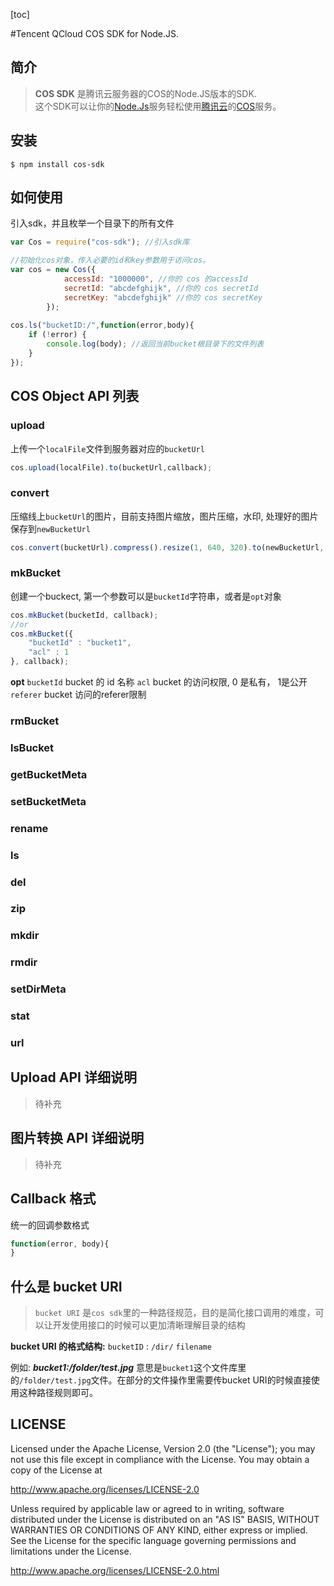 [toc]


#Tencent QCloud COS SDK for Node.JS.

## 简介

>**COS SDK** 是腾讯云服务器的COS的Node.JS版本的SDK.  
>这个SDK可以让你的[Node.Js][1]服务轻松使用[腾讯云][2]的[COS][3]服务。

## 安装

```shell
$ npm install cos-sdk
```

## 如何使用
引入sdk，并且枚举一个目录下的所有文件
```javascript
var Cos = require("cos-sdk"); //引入sdk库

//初始化cos对象，传入必要的id和key参数用于访问cos。
var cos = new Cos({
            accessId: "1000000", //你的 cos 的accessId
            secretId: "abcdefghijk", //你的 cos secretId
            secretKey: "abcdefghijk" //你的 cos secretKey
        });
        
cos.ls("bucketID:/",function(error,body){
    if (!error) {
        console.log(body); //返回当前bucket根目录下的文件列表
    }
}); 
```

## COS Object API 列表
### upload
上传一个`localFile`文件到服务器对应的`bucketUrl` 
```javascript
cos.upload(localFile).to(bucketUrl,callback);
```

### convert
压缩线上`bucketUrl`的图片，目前支持图片缩放，图片压缩，水印, 处理好的图片保存到`newBucketUrl`
```javascript
cos.convert(bucketUrl).compress().resize(1, 640, 320).to(newBucketUrl, callback);
```

### mkBucket
创建一个buckect, 第一个参数可以是`bucketId`字符串，或者是`opt`对象
```javascript
cos.mkBucket(bucketId, callback);
//or
cos.mkBucket({
    "bucketId" : "bucket1",
    "acl" : 1
}, callback);
```
**opt**
`bucketId` bucket 的 id 名称
`acl` bucket 的访问权限, 0 是私有， 1是公开
`referer` bucket 访问的referer限制

### rmBucket
### lsBucket
### getBucketMeta
### setBucketMeta
### rename
### ls
### del
### zip
### mkdir
### rmdir
### setDirMeta
### stat
### url


## Upload API 详细说明
>待补充

## 图片转换 API 详细说明
>待补充

## Callback 格式
统一的回调参数格式
```javascript
function(error, body){
}
```

## 什么是 bucket URI
> `bucket URI` 是`cos sdk`里的一种路径规范，目的是简化接口调用的难度，可以让开发使用接口的时候可以更加清晰理解目录的结构

**bucket URI 的格式结构:** `bucketID` : `/dir/` `filename`  

例如: ***bucket1:/folder/test.jpg*** 意思是`bucket1`这个文件库里的`/folder/test.jpg`文件。在部分的文件操作里需要传bucket URI的时候直接使用这种路径规则即可。

## LICENSE
Licensed under the Apache License, Version 2.0 (the "License");
you may not use this file except in compliance with the License.
You may obtain a copy of the License at

   http://www.apache.org/licenses/LICENSE-2.0

Unless required by applicable law or agreed to in writing, software
distributed under the License is distributed on an "AS IS" BASIS,
WITHOUT WARRANTIES OR CONDITIONS OF ANY KIND, either express or implied.
See the License for the specific language governing permissions and
limitations under the License.

http://www.apache.org/licenses/LICENSE-2.0.html


  [1]: http://nodejs.org/
  [2]: http://www.qcloud.com/
  [3]: http://www.qcloud.com/product/product.php#item=cos